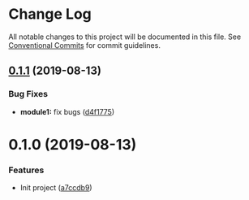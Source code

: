 # Change Log

All notable changes to this project will be documented in this file.
See [Conventional Commits](https://conventionalcommits.org) for commit guidelines.

## [0.1.1](https://github.com/phuongduyphan/lerna-example/compare/v0.1.0...v0.1.1) (2019-08-13)


### Bug Fixes

* **module1:** fix bugs ([d4f1775](https://github.com/phuongduyphan/lerna-example/commit/d4f1775))





# 0.1.0 (2019-08-13)


### Features

* Init project ([a7ccdb9](https://github.com/phuongduyphan/lerna-example/commit/a7ccdb9))
